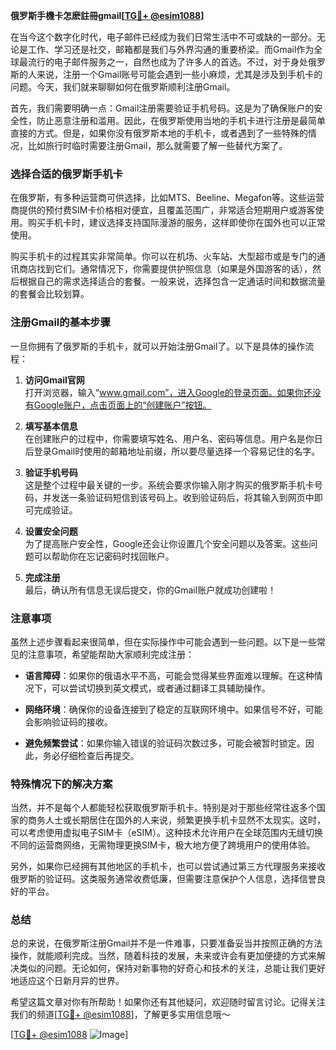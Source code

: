 **俄罗斯手機卡怎麽註冊gmail[[TG💪+ @esim1088](https://t.me/s/esim1088)]**

在当今这个数字化时代，电子邮件已经成为我们日常生活中不可或缺的一部分。无论是工作、学习还是社交，邮箱都是我们与外界沟通的重要桥梁。而Gmail作为全球最流行的电子邮件服务之一，自然也成为了许多人的首选。不过，对于身处俄罗斯的人来说，注册一个Gmail账号可能会遇到一些小麻烦，尤其是涉及到手机卡的问题。今天，我们就来聊聊如何在俄罗斯顺利注册Gmail。

首先，我们需要明确一点：Gmail注册需要验证手机号码。这是为了确保账户的安全性，防止恶意注册和滥用。因此，在俄罗斯使用当地的手机卡进行注册是最简单直接的方式。但是，如果你没有俄罗斯本地的手机卡，或者遇到了一些特殊的情况，比如旅行时临时需要注册Gmail，那么就需要了解一些替代方案了。

### **选择合适的俄罗斯手机卡**

在俄罗斯，有多种运营商可供选择，比如MTS、Beeline、Megafon等。这些运营商提供的预付费SIM卡价格相对便宜，且覆盖范围广，非常适合短期用户或游客使用。购买手机卡时，建议选择支持国际漫游的服务，这样即使你在国外也可以正常使用。

购买手机卡的过程其实非常简单。你可以在机场、火车站、大型超市或是专门的通讯商店找到它们。通常情况下，你需要提供护照信息（如果是外国游客的话），然后根据自己的需求选择适合的套餐。一般来说，选择包含一定通话时间和数据流量的套餐会比较划算。

### **注册Gmail的基本步骤**

一旦你拥有了俄罗斯的手机卡，就可以开始注册Gmail了。以下是具体的操作流程：

1. **访问Gmail官网**  
   打开浏览器，输入“www.gmail.com”，进入Google的登录页面。如果你还没有Google账户，点击页面上的“创建账户”按钮。

2. **填写基本信息**  
   在创建账户的过程中，你需要填写姓名、用户名、密码等信息。用户名是你日后登录Gmail时使用的邮箱地址前缀，所以要尽量选择一个容易记住的名字。

3. **验证手机号码**  
   这是整个过程中最关键的一步。系统会要求你输入刚才购买的俄罗斯手机卡号码，并发送一条验证码短信到该号码上。收到验证码后，将其输入到网页中即可完成验证。

4. **设置安全问题**  
   为了提高账户安全性，Google还会让你设置几个安全问题以及答案。这些问题可以帮助你在忘记密码时找回账户。

5. **完成注册**  
   最后，确认所有信息无误后提交，你的Gmail账户就成功创建啦！

### **注意事项**

虽然上述步骤看起来很简单，但在实际操作中可能会遇到一些问题。以下是一些常见的注意事项，希望能帮助大家顺利完成注册：

- **语言障碍**：如果你的俄语水平不高，可能会觉得某些界面难以理解。在这种情况下，可以尝试切换到英文模式，或者通过翻译工具辅助操作。
  
- **网络环境**：确保你的设备连接到了稳定的互联网环境中。如果信号不好，可能会影响验证码的接收。

- **避免频繁尝试**：如果你输入错误的验证码次数过多，可能会被暂时锁定。因此，务必仔细检查后再提交。

### **特殊情况下的解决方案**

当然，并不是每个人都能轻松获取俄罗斯手机卡。特别是对于那些经常往返多个国家的商务人士或长期居住在国外的人来说，频繁更换手机卡显然不太现实。这时，可以考虑使用虚拟电子SIM卡（eSIM）。这种技术允许用户在全球范围内无缝切换不同的运营商网络，无需物理更换SIM卡，极大地方便了跨境用户的使用体验。

另外，如果你已经拥有其他地区的手机卡，也可以尝试通过第三方代理服务来接收俄罗斯的验证码。这类服务通常收费低廉，但需要注意保护个人信息，选择信誉良好的平台。

### **总结**

总的来说，在俄罗斯注册Gmail并不是一件难事，只要准备妥当并按照正确的方法操作，就能顺利完成。当然，随着科技的发展，未来或许会有更加便捷的方式来解决类似的问题。无论如何，保持对新事物的好奇心和技术的关注，总能让我们更好地适应这个日新月异的世界。

希望这篇文章对你有所帮助！如果你还有其他疑问，欢迎随时留言讨论。记得关注我们的频道[[TG💪+ @esim1088](https://t.me/s/esim1088)]，了解更多实用信息哦～

[[TG💪+ @esim1088](https://t.me/s/esim1088) ![Image](https://i.postimg.cc/4NQfJmqS/Snipaste-2025-05-13-00-14-12.png)]